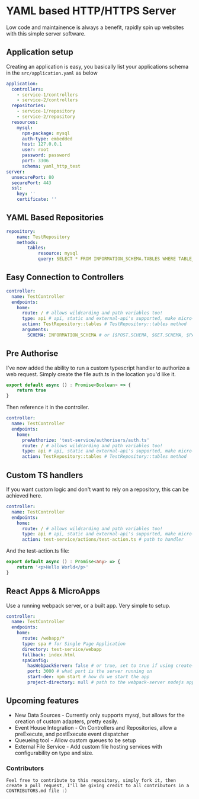 # YAML based HTTP/HTTPS Server
Low code and maintainence is always a benefit, rapidly spin up websites with this simple server software. 

## Application setup
Creating an application is easy, you basically list your applications schema in the `src/application.yaml` as below
```yaml
application:
  controllers:
    - service-1/controllers
    - service-2/controllers
  repositories:
    - service-1/repository
    - service-2/repository
  resources:
    mysql:
      npm-package: mysql
      auth-type: embedded
      host: 127.0.0.1
      user: root
      password: password
      port: 3306
      schema: yaml_http_test
server:
  unsecurePort: 80
  securePort: 443
  ssl: 
    key: ''
    certificate: ''
```

## YAML Based Repositories
```yaml
repository:
    name: TestRepository
    methods:
        tables:
            resource: mysql
            query: SELECT * FROM INFORMATION_SCHEMA.TABLES WHERE TABLE_CATALOG = :SCHEMA    
```

## Easy Connection to Controllers
```yaml
controller:
  name: TestController
  endpoints:
    home:
      route: / # allows wildcarding and path variables too!
      type: api # api, static and external-api's supported, make micro-services easier!
      action: TestRepository::tables # TestRepository::tables method
      arguments:
        SCHEMA: INFORMATION_SCHEMA # or [$POST.SCHEMA, $GET.SCHEMA, $PATH.SCHEMA], easy customisation
```

## Pre Authorise
I've now added the ability to run a custom typescript handler to authorize a web request.
Simply create the file auth.ts in the location you'd like it.
```typescript
export default async () : Promise<Boolean> => {
    return true
}
```
Then reference it in the controller. 
```yaml
controller:
  name: TestController
  endpoints:
    home:
      preAuthorize: 'test-service/authorisers/auth.ts'
      route: / # allows wildcarding and path variables too!
      type: api # api, static and external-api's supported, make micro-services easier!
      action: TestRepository::tables # TestRepository::tables method
```

## Custom TS handlers
If you want custom logic and don't want to rely on a repository, this can be achieved here.

```yaml
controller:
  name: TestController
  endpoints:
    home:
      route: / # allows wildcarding and path variables too!
      type: api # api, static and external-api's supported, make micro-services easier!
      action: test-service/actions/test-action.ts # path to handler
```
And the test-action.ts file:
```typescript
export default async () : Promise<any> => {
    return '<p>Hello World</p>'
}
```

## React Apps & MicroApps
Use a running webpack server, or a built app. Very simple to setup. 
```yaml
controller:
  name: TestController
  endpoints:
    home:
      route: /webapp/*
      type: spa # for Single Page Application
      directory: test-service/webapp
      fallback: index.html
      spaConfig:
        hasWebpackServer: false # or true, set to true if using create-react-app
        port: 3000 # what port is the server running on
        start-dev: npm start # how do we start the app
        project-directory: null # path to the webpack-server nodejs app.
```


## Upcoming features
 - New Data Sources - Currently only supports mysql, but allows for the creation of custom adapters, pretty easily.
 - Event House Integration - On Controllers and Repositories, allow a preExecute, and postExecute event dispatcher
 - Queueing tool - Allow custom queues to be setup
 - External File Service - Add custom file hosting services with configurability on type and size.

### Contributors
```text
Feel free to contribute to this repository, simply fork it, then create a pull request, I'll be giving credit to all contributors in a CONTRIBUTORS.md file :)
```
